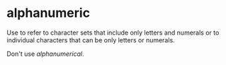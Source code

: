 # alphanumeric

Use to refer to character sets that include only letters and numerals or to individual characters that can be only letters or numerals.

Don't use *alphanumerical*.
